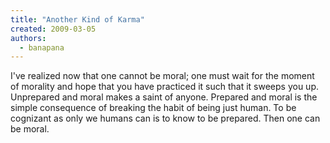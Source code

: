 ```yaml
---
title: "Another Kind of Karma"
created: 2009-03-05
authors: 
  - banapana
---
```


I've realized now that one cannot be moral; one must wait for the moment of morality and hope that you have practiced it such that it sweeps you up. Unprepared and moral makes a saint of anyone. Prepared and moral is the simple consequence of breaking the habit of being just human. To be cognizant as only we humans can is to know to be prepared. Then one can be moral.
